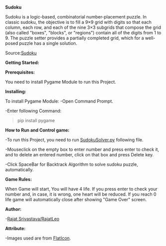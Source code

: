 **Sudoku**

Sudoku is a logic-based, combinatorial number-placement puzzle. In classic sudoku, the objective is to fill a 9×9 grid with digits so that each column, each row, and each of the nine 3×3 subgrids that compose the grid (also called "boxes", "blocks", or "regions") contain all of the digits from 1 to 9. The puzzle setter provides a partially completed grid, which for a well-posed puzzle has a single solution.

Source:[Sudoku](https://en.wikipedia.org/wiki/Sudoku)

**Getting Started:**

 **Prerequisites:**

You need to install Pygame Module to run this Project.

**Installing:**

To install Pygame Module:
-Open Command Prompt.

-Enter following Command:
>pip install pygame

**How to Run and Control game:**

-To run this Project, you need to run [SudokuSolver.py](https://github.com/RajatLeo/Sudoku-Solver/blob/master/SudokuSolver.py) following file.

-Mouseclick on the empty box to enter number and press enter to check it, and to delete an entered number, click on that box and press Delete key.

-Click SpaceBar for Backtrack Algorithm to solve sudoku puzzle, automatically.

**Game Rules:**

When Game will start, You will have 4 life. If you press enter to check your number and, in case, it is wrong, one heart will be reduced. If you reach 0 life game will automatically close after showing "Game Over" screen.

**Author:**

-[Rajat Srivastava/RajatLeo](https://github.com/RajatLeo)

**Attribute:**

-Images used are from [FlatIcon](https://flaticon.com).
